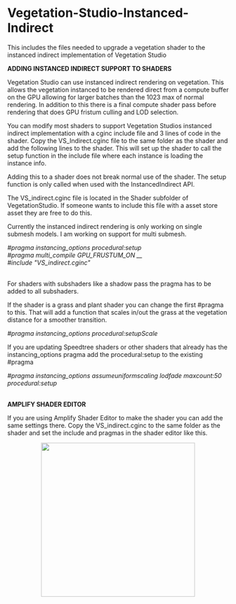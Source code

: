 # Vegetation-Studio-Instanced-Indirect
This includes the files needed to upgrade a vegetation shader to the instanced indirect implementation of Vegetation Studio

<b>ADDING INSTANCED INDIRECT SUPPORT TO SHADERS</b>

Vegetation Studio can use instanced indirect rendering on vegetation. This allows the vegetation instanced to be rendered direct from a compute buffer on the GPU allowing for larger batches than the 1023 max of normal rendering. In addition to this there is a final compute shader pass before rendering that does GPU fristum culling and LOD selection.

You can modify most shaders to support Vegetation Studios instanced indirect implementation with a cginc include file and 3 lines of code in the shader.  Copy the VS_Indirect.cginc file to the same folder as the shader and add the following lines to the shader. This will set up the shader to call the setup function in the include file where each instance is loading the instance info.

Adding this to a shader does not break normal use of the shader. The setup function is only called when used with the InstancedIndirect API.

The VS_indirect.cginc file is located in the Shader subfolder of VegetationStudio. If someone wants to include this file with a asset store asset they are free to do this.

Currently the instanced indirect rendering is only working on single submesh models. I am working on support for multi submesh.

<i>
#pragma instancing_options procedural:setup</br>
#pragma multi_compile GPU_FRUSTUM_ON __</br>
#include "VS_indirect.cginc"</br></i>
</br>

For shaders with subshaders like a shadow pass the pragma has to be added to all subshaders. 

If the shader is a grass and plant shader you can change the first #pragma to this. That will add a function that scales in/out the grass at the vegetation distance for a smoother transition.

<i>#pragma instancing_options procedural:setupScale</i>
</br>

If you are updating Speedtree shaders or other shaders that already has the instancing_options pragma add the procedural:setup to the existing #pragma

<i>#pragma instancing_options assumeuniformscaling lodfade maxcount:50 procedural:setup</i>
</br>
</br>

<b>AMPLIFY SHADER EDITOR</b>

If you are using Amplify Shader Editor to make the shader you can add the same settings there. Copy the VS_indirect.cginc to the same folder as the shader and set the include and pragmas in the shader editor like this.

<p align="center">
  <img src="https://www.awesometech.no/wp-content/uploads/2017/11/Image-257.png" width="350"/>
</p>
